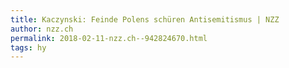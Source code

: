 ```yaml
---
title: Kaczynski: Feinde Polens schüren Antisemitismus | NZZ
author: nzz.ch
permalink: 2018-02-11-nzz.ch--942824670.html
tags: hy
---
```


